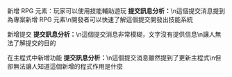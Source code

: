 新增 RPG 元素：玩家可以使用技能輔助遊玩
<b>提交訊息分析：</b>\n這個提交消息提到為專案新增 RPG 元素\n開發者可以快速了解這個提交開發出技能系統

新增提交
<b>提交訊息分析：</b>\n這個提交消息非常模糊，文字沒有提供信息\n讓人無法了解提交的目的

在主程式中新增功能
<b>提交訊息分析：</b>\n這個提交消息雖然提到了更新主程式\n但卻無法讓人知道這個新增的程式作用是什麼

